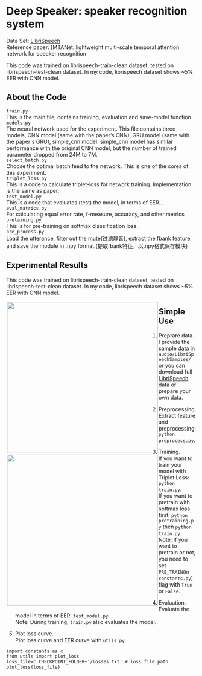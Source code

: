 #  Deep Speaker: speaker recognition system

Data Set: [LibriSpeech](http://www.openslr.org/12/)  
Reference paper: [MTANet: lightweight multi-scale temporal attention network for speaker recognition

  
This code was trained on librispeech-train-clean dataset, tested on librispeech-test-clean dataset. In my code, librispeech dataset shows ~5% EER with CNN model.   
  
## About the Code
`train.py`    
This is the main file, contains training, evaluation and save-model function  
`models.py`    
The neural network used for the experiment. This file contains three models, CNN model (same with the paper’s CNN), GRU model (same with the paper's GRU), simple_cnn model. simple_cnn model has similar performance with the original CNN model, but the number of trained parameter dropped from 24M to 7M.   
`select_batch.py`    
Choose the optimal batch feed to the network. This is one of the cores  of this experiment.     
`triplet_loss.py`    
This is a code to calculate triplet-loss for network training. Implementation is the same as paper.     
`test_model.py`    
This is a code that evaluates (test) the model, in terms of EER...      
`eval_matrics.py`  
For calculating equal error rate, f-measure, accuracy, and other metrics    
`pretaining.py`    
This is for pre-training on softmax classification loss.     
`pre_process.py`    
Load the utterance, filter out the mute(过滤静音), extract the fbank feature and save the module in .npy format.(提取fbank特征，以.npy格式保存模块) 
  
## Experimental Results  
This code was trained on librispeech-train-clean dataset, tested on librispeech-test-clean dataset. In my code, librispeech dataset shows ~5% EER with CNN model. 
  
<div style="float:left;border:solid 1px 000;margin:2px;"><img src="https://github.com/Walleclipse/Deep_Speaker-speaker_recognition_system/raw/master/demo/loss.png"  width="400" ></div>
<div style="float:left;border:solid 1px 000;margin:2px;"><img src="https://github.com/Walleclipse/Deep_Speaker-speaker_recognition_system/raw/master/demo/EER.png" width="400" ></div>  


 ## Simple Use
1. Preprare data.   
I provide the sample data in `audio/LibriSpeechSamples/` or you can download full  [LibriSpeech](http://www.openslr.org/12/)  data or prepare your own data.   
2. Preprocessing.  
Extract feature and preprocessing: `python preprocess.py`.    
3. Training.   
If you want to train your model with Triplet Loss: `python train.py`.    
If you want to pretrain with softmax loss first: `python pretraining.py` then `python train.py`.    
Note: If you want to pretrain or not, you need to set `PRE_TRAIN`(in `constants.py`) flag with `True` or `False`.   

4. Evaluation.  
Evaluate the model in terms of EER: `test_model.py`.    
Note: During training,  `train.py` also evaluates the model.     
5. Plot loss curve.    
Plot loss curve and EER curve with `utils.py`.  
```
import constants as c
from utils import plot_loss
loss_file=c.CHECKPOINT_FOLDER+'/losses.txt' # loss file path
plot_loss(loss_file)
```

